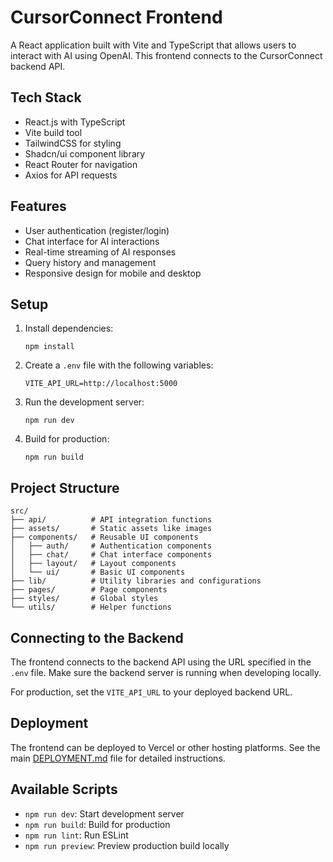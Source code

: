 # CursorConnect Frontend

A React application built with Vite and TypeScript that allows users to interact with AI using OpenAI. This frontend connects to the CursorConnect backend API.

## Tech Stack

- React.js with TypeScript
- Vite build tool
- TailwindCSS for styling
- Shadcn/ui component library
- React Router for navigation
- Axios for API requests

## Features

- User authentication (register/login)
- Chat interface for AI interactions
- Real-time streaming of AI responses
- Query history and management
- Responsive design for mobile and desktop

## Setup

1. Install dependencies:
   ```
   npm install
   ```

2. Create a `.env` file with the following variables:
   ```
   VITE_API_URL=http://localhost:5000
   ```

3. Run the development server:
   ```
   npm run dev
   ```

4. Build for production:
   ```
   npm run build
   ```

## Project Structure

```
src/
├── api/          # API integration functions
├── assets/       # Static assets like images
├── components/   # Reusable UI components
│   ├── auth/     # Authentication components
│   ├── chat/     # Chat interface components
│   ├── layout/   # Layout components
│   └── ui/       # Basic UI components
├── lib/          # Utility libraries and configurations
├── pages/        # Page components
├── styles/       # Global styles
└── utils/        # Helper functions
```

## Connecting to the Backend

The frontend connects to the backend API using the URL specified in the `.env` file. Make sure the backend server is running when developing locally.

For production, set the `VITE_API_URL` to your deployed backend URL.

## Deployment

The frontend can be deployed to Vercel or other hosting platforms. See the main [DEPLOYMENT.md](../DEPLOYMENT.md) file for detailed instructions.

## Available Scripts

- `npm run dev`: Start development server
- `npm run build`: Build for production
- `npm run lint`: Run ESLint
- `npm run preview`: Preview production build locally
